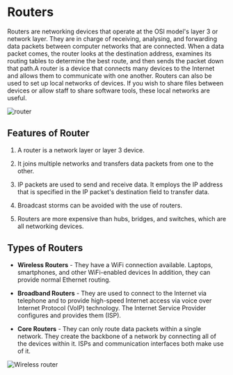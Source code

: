 # Routers

Routers are networking devices that operate at the OSI model's layer 3 or network layer. They are in charge of receiving, analysing, and forwarding data packets between computer networks that are connected. When a data packet comes, the router looks at the destination address, examines its routing tables to determine the best route, and then sends the packet down that path.A router is a device that connects many devices to the Internet and allows them to communicate with one another. Routers can also be used to set up local networks of devices. If you wish to share files between devices or allow staff to share software tools, these local networks are useful.

![router](https://image.shutterstock.com/image-photo/3d-modern-wireless-wifi-black-260nw-1363170881.jpg)




## Features of Router
1. A router is a network layer or layer 3 device.

2. It joins multiple networks and transfers data packets from one to the other.

3. IP packets are used to send and receive data. It employs the IP address that is specified in the IP packet's destination field to transfer data.

4. Broadcast storms can be avoided with the use of routers.

5. Routers are more expensive than hubs, bridges, and switches, which are all networking devices.


## Types of Routers

- __Wireless Routers__ - They have a WiFi connection available. Laptops, smartphones, and other WiFi-enabled devices In addition, they can provide normal Ethernet routing.

- __Broadband Routers__ - They are used to connect to the Internet via telephone and to provide high-speed Internet access via voice over Internet Protocol (VoIP) technology. The Internet Service Provider configures and provides them (ISP).

- __Core Routers__ - They can only route data packets within a single network. They create the backbone of a network by connecting all of the devices within it. ISPs and communication interfaces both make use of it.

![Wireless router](https://conceptdraw.com/a886c3/p1/preview/640/pict--network-diagram-wireless-router-network-diagram.png--diagram-flowchart-example.png)
